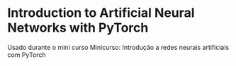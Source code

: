 # Introduction to Artificial Neural Networks with PyTorch
Usado durante o mini curso Minicurso: Introdução a redes neurais artificiais com PyTorch
